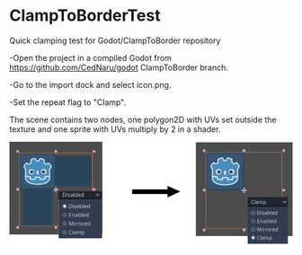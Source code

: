 # ClampToBorderTest
Quick clamping test for Godot/ClampToBorder repository

-Open the project in a compiled Godot from https://github.com/CedNaru/godot ClampToBorder branch.

-Go to the import dock and select icon.png.

-Set the repeat flag to "Clamp".

The scene contains two nodes, one polygon2D with UVs set outside the texture and one sprite with UVs multiply by 2 in a shader.

![before and after](images/beforeafter.png)

